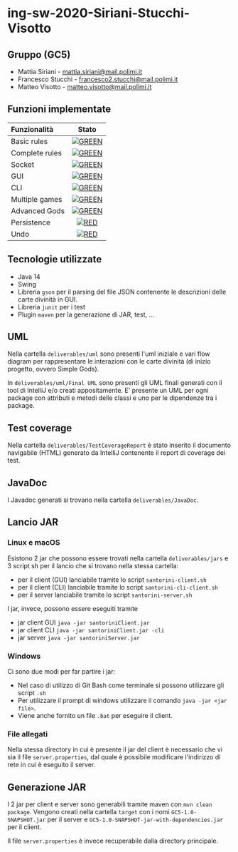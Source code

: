 # ing-sw-2020-Siriani-Stucchi-Visotto

## Gruppo (GC5)
- Mattia Siriani - mattia.siriani@mail.polimi.it
- Francesco Stucchi - francesco2.stucchi@mail.polimi.it
- Matteo Visotto - matteo.visotto@mail.polimi.it

## Funzioni implementate

| Funzionalità | Stato |
|:-----------------------|:------------------------------------:|
| Basic rules | [![GREEN](https://placehold.it/15/44bb44/44bb44)](#) |
| Complete rules | [![GREEN](https://placehold.it/15/44bb44/44bb44)](#) |
| Socket |[![GREEN](https://placehold.it/15/44bb44/44bb44)](#) |
| GUI | [![GREEN](https://placehold.it/15/44bb44/44bb44)](#) |
| CLI |[![GREEN](https://placehold.it/15/44bb44/44bb44)](#) |
| Multiple games | [![GREEN](https://placehold.it/15/44bb44/44bb44)](#)|
| Advanced Gods | [![GREEN](https://placehold.it/15/44bb44/44bb44)](#) |
| Persistence | [![RED](https://placehold.it/15/f03c15/f03c15)](#) |
| Undo | [![RED](https://placehold.it/15/f03c15/f03c15)](#) |

## Tecnologie utilizzate

- Java 14
- Swing
- Libreria `gson` per il parsing del file JSON contenente le descrizioni delle carte divinità in GUI.
- Libreria `junit` per i test
- Plugin `maven` per la generazione di JAR, test, ...

## UML

Nella cartella `deliverables/uml` sono presenti l'uml iniziale e vari flow diagram per rappresentare le interazioni con le carte divinità (di inizio progetto, ovvero Simple Gods).

In `deliverables/uml/Final UML` sono presenti gli UML finali generati con il tool di IntelliJ e/o creati appositamente. E' presente un UML per ogni package
con attributi e metodi delle classi e uno per le dipendenze tra i package.

## Test coverage
Nella cartella `deliverables/TestCoverageReport` è stato inserito il documento navigabile (HTML) generato da IntelliJ contenente il report di coverage dei test.

## JavaDoc

I Javadoc generati si trovano nella cartella `deliverables/JavaDoc`.

## Lancio JAR

### Linux e macOS

Esistono 2 jar che possono essere trovati nella cartella `deliverables/jars` e 3 script sh
per il lancio che si trovano nella stessa cartella:

- per il client (GUI) lanciabile tramite lo script `santorini-client.sh`
- per il client (CLI) lanciabile tramite lo script `santorini-cli-client.sh`
- per il server lanciabile tramite lo script `santorini-server.sh`

I jar, invece, possono essere eseguiti tramite 
- jar client GUI `java -jar santoriniClient.jar`
- jar client CLI `java -jar santoriniClient.jar -cli`
- jar server `java -jar santoriniServer.jar`

### Windows

Ci sono due modi per far partire i jar: 

- Nel caso di utilizzo di Git Bash come terminale si possono utilizzare gli script `.sh`
- Per utilizzare il prompt di windows utilizzare il comando `java -jar <jar file>`.
- Viene anche fornito un file `.bat` per eseguire il client.

### File allegati

Nella stessa directory in cui è presente il jar del client è necessario che vi sia il file `server.properties`, dal quale è possibile modificare l'indirizzo di rete in cui è eseguito il server.


## Generazione JAR

I 2 jar per client e server sono generabili tramite maven con `mvn clean package`. 
Vengono creati nella cartella `target` con i nomi `GC5-1.0-SNAPSHOT.jar` per il server e `GC5-1.0-SNAPSHOT-jar-with-dependencies.jar` per il client.

Il file `server.properties` è invece recuperabile dalla directory principale.

